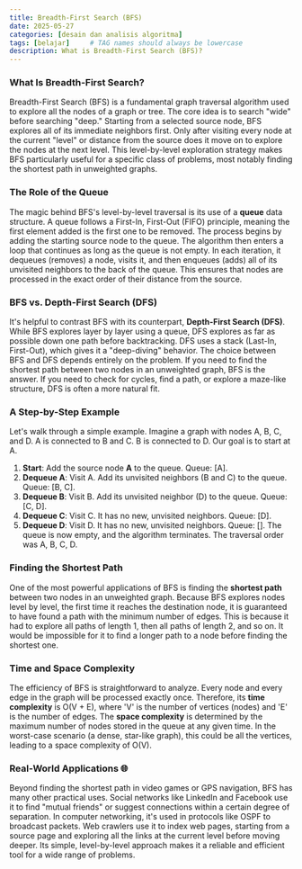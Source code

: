 ```yaml
---
title: Breadth-First Search (BFS)
date: 2025-05-27
categories: [desain dan analisis algoritma]
tags: [belajar]     # TAG names should always be lowercase
description: What is Breadth-First Search (BFS)?
---
```



### What Is Breadth-First Search?
Breadth-First Search (BFS) is a fundamental graph traversal algorithm used to explore all the nodes of a graph or 
tree. The core idea is to search "wide" before searching "deep." Starting from a selected source node, BFS 
explores all of its immediate neighbors first. Only after visiting every node at the current "level" or distance 
from the source does it move on to explore the nodes at the next level. This level-by-level exploration strategy 
makes BFS particularly useful for a specific class of problems, most notably finding the shortest path in 
unweighted graphs.

### The Role of the Queue
The magic behind BFS's level-by-level traversal is its use of a **queue** data structure. A queue follows a 
First-In, First-Out (FIFO) principle, meaning the first element added is the first one to be removed. The process 
begins by adding the starting source node to the queue. The algorithm then enters a loop that continues as long as 
the queue is not empty. In each iteration, it dequeues (removes) a node, visits it, and then enqueues (adds) all 
of its unvisited neighbors to the back of the queue. This ensures that nodes are processed in the exact order of 
their distance from the source.

### BFS vs. Depth-First Search (DFS)
It's helpful to contrast BFS with its counterpart, **Depth-First Search (DFS)**. While BFS explores layer by layer 
using a queue, DFS explores as far as possible down one path before backtracking. DFS uses a stack (Last-In, 
First-Out), which gives it a "deep-diving" behavior. The choice between BFS and DFS depends entirely on the 
problem. If you need to find the shortest path between two nodes in an unweighted graph, BFS is the answer. If you 
need to check for cycles, find a path, or explore a maze-like structure, DFS is often a more natural fit.

### A Step-by-Step Example
Let's walk through a simple example. Imagine a graph with nodes A, B, C, and D. A is connected to B and C. B is 
connected to D. Our goal is to start at A.
1.  **Start**: Add the source node **A** to the queue. Queue: [A].
2.  **Dequeue A**: Visit A. Add its unvisited neighbors (B and C) to the queue. Queue: [B, C].
3.  **Dequeue B**: Visit B. Add its unvisited neighbor (D) to the queue. Queue: [C, D].
4.  **Dequeue C**: Visit C. It has no new, unvisited neighbors. Queue: [D].
5.  **Dequeue D**: Visit D. It has no new, unvisited neighbors. Queue: [].
The queue is now empty, and the algorithm terminates. The traversal order was A, B, C, D.

### Finding the Shortest Path
One of the most powerful applications of BFS is finding the **shortest path** between two nodes in an unweighted 
graph. Because BFS explores nodes level by level, the first time it reaches the destination node, it is guaranteed 
to have found a path with the minimum number of edges. This is because it had to explore all paths of length 1, 
then all paths of length 2, and so on. It would be impossible for it to find a longer path to a node before 
finding the shortest one.

### Time and Space Complexity
The efficiency of BFS is straightforward to analyze. Every node and every edge in the graph will be processed 
exactly once. Therefore, its **time complexity** is O(V + E), where 'V' is the number of vertices (nodes) and 'E' 
is the number of edges. The **space complexity** is determined by the maximum number of nodes stored in the queue 
at any given time. In the worst-case scenario (a dense, star-like graph), this could be all the vertices, leading 
to a space complexity of O(V).

### Real-World Applications 🌐
Beyond finding the shortest path in video games or GPS navigation, BFS has many other practical uses. Social 
networks like LinkedIn and Facebook use it to find "mutual friends" or suggest connections within a certain degree 
of separation. In computer networking, it's used in protocols like OSPF to broadcast packets. Web crawlers use it 
to index web pages, starting from a source page and exploring all the links at the current level before moving 
deeper. Its simple, level-by-level approach makes it a reliable and efficient tool for a wide range of problems.